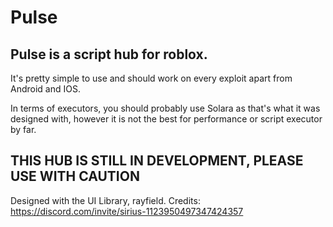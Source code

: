 # Pulse
## Pulse is a script hub for roblox.

It's pretty simple to use and should work on every exploit apart from Android and IOS.

In terms of executors, you should probably use Solara as that's what it was designed with, however it is not the best for performance or script executor by far.

## THIS HUB IS STILL IN DEVELOPMENT, PLEASE USE WITH CAUTION

Designed with the UI Library, rayfield. Credits:
https://discord.com/invite/sirius-1123950497347424357
